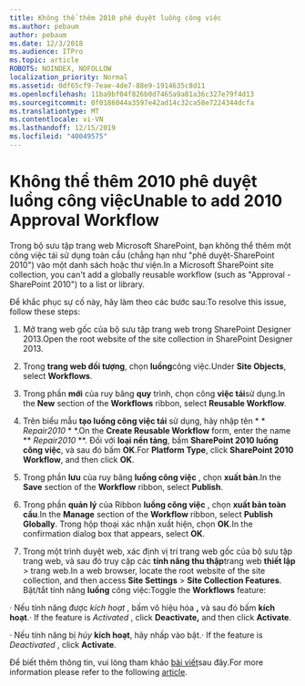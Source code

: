 ```yaml
---
title: Không thể thêm 2010 phê duyệt luồng công việc
ms.author: pebaum
author: pebaum
ms.date: 12/3/2018
ms.audience: ITPro
ms.topic: article
ROBOTS: NOINDEX, NOFOLLOW
localization_priority: Normal
ms.assetid: 0df65cf9-7eae-4de7-88e9-1914635c8d11
ms.openlocfilehash: 11ba9bf04f826b0d7465a9a81a36c327e79f4d13
ms.sourcegitcommit: 0f0186044a3597e42ad14c32ca58e7224344dcfa
ms.translationtype: MT
ms.contentlocale: vi-VN
ms.lasthandoff: 12/15/2019
ms.locfileid: "40049575"
---
```

# <a name="unable-to-add-2010-approval-workflow"></a><span data-ttu-id="7e7fa-102">Không thể thêm 2010 phê duyệt luồng công việc</span><span class="sxs-lookup"><span data-stu-id="7e7fa-102">Unable to add 2010 Approval Workflow</span></span>

<span data-ttu-id="7e7fa-103">Trong bộ sưu tập trang web Microsoft SharePoint, bạn không thể thêm một công việc tái sử dụng toàn cầu (chẳng hạn như "phê duyệt-SharePoint 2010") vào một danh sách hoặc thư viện.</span><span class="sxs-lookup"><span data-stu-id="7e7fa-103">In a Microsoft SharePoint site collection, you can't add a globally reusable workflow (such as "Approval - SharePoint 2010") to a list or library.</span></span>
  
<span data-ttu-id="7e7fa-104">Để khắc phục sự cố này, hãy làm theo các bước sau:</span><span class="sxs-lookup"><span data-stu-id="7e7fa-104">To resolve this issue, follow these steps:</span></span> 
  
1. <span data-ttu-id="7e7fa-105">Mở trang web gốc của bộ sưu tập trang web trong SharePoint Designer 2013.</span><span class="sxs-lookup"><span data-stu-id="7e7fa-105">Open the root website of the site collection in SharePoint Designer 2013.</span></span>
  
2. <span data-ttu-id="7e7fa-106">Trong **trang web đối tượng**, chọn **luồng**công việc.</span><span class="sxs-lookup"><span data-stu-id="7e7fa-106">Under **Site Objects**, select **Workflows**.</span></span> 
  
3. <span data-ttu-id="7e7fa-107">Trong phần **mới** của ruy băng **quy** trình, chọn công **việc tái**sử dụng.</span><span class="sxs-lookup"><span data-stu-id="7e7fa-107">In the **New** section of the **Workflows** ribbon, select **Reusable Workflow**.</span></span> 
  
4. <span data-ttu-id="7e7fa-108">Trên biểu mẫu **tạo luồng công việc tái** sử dụng, hãy nhập tên \* \* *Repair2010* \* \*.</span><span class="sxs-lookup"><span data-stu-id="7e7fa-108">On the **Create Reusable Workflow** form, enter the name \*\* *Repair2010* \*\*.</span></span> <span data-ttu-id="7e7fa-109">Đối với **loại nền tảng**, bấm **SharePoint 2010 luồng công việc**, và sau đó bấm **OK**.</span><span class="sxs-lookup"><span data-stu-id="7e7fa-109">For **Platform Type**, click **SharePoint 2010 Workflow**, and then click **OK**.</span></span> 
  
1. <span data-ttu-id="7e7fa-110">Trong phần **lưu** của ruy băng **luồng công việc** , chọn **xuất bản**.</span><span class="sxs-lookup"><span data-stu-id="7e7fa-110">In the **Save** section of the **Workflow** ribbon, select **Publish**.</span></span> 
  
2. <span data-ttu-id="7e7fa-111">Trong phần **quản lý** của Ribbon **luồng công việc** , chọn **xuất bản toàn cầu**.</span><span class="sxs-lookup"><span data-stu-id="7e7fa-111">In the **Manage** section of the **Workflow** ribbon, select **Publish Globally**.</span></span> <span data-ttu-id="7e7fa-112">Trong hộp thoại xác nhận xuất hiện, chọn **OK**.</span><span class="sxs-lookup"><span data-stu-id="7e7fa-112">In the confirmation dialog box that appears, select **OK**.</span></span> 
  
3. <span data-ttu-id="7e7fa-113">Trong một trình duyệt web, xác định vị trí trang web gốc của bộ sưu tập trang web, và sau đó truy cập các **tính năng thu thập**trang web **thiết lập** \> trang web.</span><span class="sxs-lookup"><span data-stu-id="7e7fa-113">In a web browser, locate the root website of the site collection, and then access **Site Settings** \> **Site Collection Features**.</span></span> <span data-ttu-id="7e7fa-114">Bật/tắt tính năng **luồng** công việc:</span><span class="sxs-lookup"><span data-stu-id="7e7fa-114">Toggle the **Workflows** feature:</span></span> 
  
<span data-ttu-id="7e7fa-115">· Nếu tính năng được *kích hoạt* , bấm vô hiệu hóa **,** và sau đó bấm **kích hoạt**.</span><span class="sxs-lookup"><span data-stu-id="7e7fa-115">· If the feature is  *Activated*  , click **Deactivate,** and then click **Activate**.</span></span> 
  
<span data-ttu-id="7e7fa-116">· Nếu tính năng bị *hủy* **kích hoạt**, hãy nhấp vào bật.</span><span class="sxs-lookup"><span data-stu-id="7e7fa-116">· If the feature is  *Deactivated*  , click **Activate**.</span></span> 
  
<span data-ttu-id="7e7fa-117">Để biết thêm thông tin, vui lòng tham khảo [bài viết](https://go.microsoft.com/fwlink/?linkid=2047770&amp;clcid=0x409)sau đây.</span><span class="sxs-lookup"><span data-stu-id="7e7fa-117">For more information please refer to the following [article](https://go.microsoft.com/fwlink/?linkid=2047770&amp;clcid=0x409).</span></span>
  

